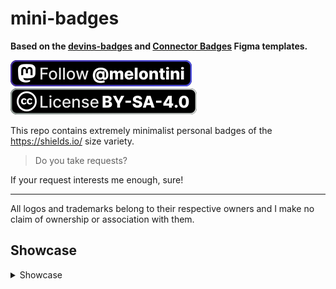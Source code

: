 # mini-badges

**Based on the [devins-badges](https://github.com/intergrav/devins-badges) and [Connector Badges](https://github.com/Sinytra/.github/tree/main/badges/connector) Figma templates.**

[![Follow @melontini on Mastodon!](https://raw.githubusercontent.com/melontini/mini-badges/main/personal/mastodon-melontini.svg)](https://mstdn.social/@melontini)
![](https://raw.githubusercontent.com/melontini/mini-badges/main/licenses/cc/CC-BY-SA-4.0.svg)

This repo contains extremely minimalist personal badges of the https://shields.io/ size variety.

> Do you take requests?

If your request interests me enough, sure!

*** 

All logos and trademarks belong to their respective owners and I make no claim of ownership or association with them.

## Showcase

<details><summary>Showcase</summary>
<p>

### Social:

Mastodon: 
![Follow on Mastodon](https://raw.githubusercontent.com/melontini/mini-badges/main/social/mastodon_follow.svg)

Generic Fediverse: 
![Follow on the Fediverse](https://raw.githubusercontent.com/melontini/mini-badges/main/social/fediverse_follow.svg)

### Licenses:

MIT: 
![License MIT](https://raw.githubusercontent.com/melontini/mini-badges/main/licenses/MIT.svg)

CC BY-4.0: 
![License CC BY-4.0](https://raw.githubusercontent.com/melontini/mini-badges/main/licenses/cc/CC-BY-4.0.svg)

CC BY-NC-4.0: 
![License CC BY-NC-4.0](https://raw.githubusercontent.com/melontini/mini-badges/main/licenses/cc/CC-BY-NC-4.0.svg)

CC BY-NC-ND-4.0: 
![License CC BY-NC-ND-4.0](https://raw.githubusercontent.com/melontini/mini-badges/main/licenses/cc/CC-BY-NC-ND-4.0.svg)

CC BY-NC-SA-4.0: 
![License CC BY-4.0](https://raw.githubusercontent.com/melontini/mini-badges/main/licenses/cc/CC-BY-NC-SA-4.0.svg)

CC BY-SA-4.0: 
![License CC BY-4.0](https://raw.githubusercontent.com/melontini/mini-badges/main/licenses/cc/CC-BY-SA-4.0.svg)

### Minecraft:

Modrinth: 
![Available on Modrinth](https://raw.githubusercontent.com/melontini/mini-badges/main/minecraft/modrinth.svg)

CurseForge: 
![Available on CurseForge](https://raw.githubusercontent.com/melontini/mini-badges/main/minecraft/curseforge.svg)

MMC Reviews: 
![Rate on MMC Reviews](https://raw.githubusercontent.com/melontini/mini-badges/main/minecraft/mmc-reviews.svg)

### Personal:

Mastodon Follow: 
![Follow @melontini](https://raw.githubusercontent.com/melontini/mini-badges/main/personal/mastodon-melontini.svg)

Terrible: 
![Terrible](https://raw.githubusercontent.com/melontini/mini-badges/main/personal/terrible.svg)

</p>
</details> 
